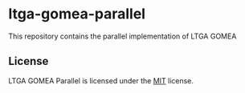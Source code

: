 # ltga-gomea-parallel
This repository contains the parallel implementation of LTGA GOMEA

## License

LTGA GOMEA Parallel is licensed under the [MIT](LICENSE) license.

